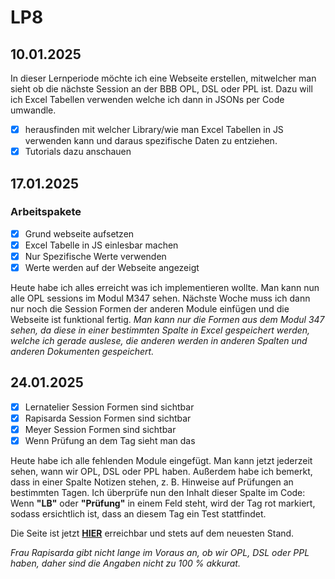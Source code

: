 # LP8
## 10.01.2025
In dieser Lernperiode möchte ich eine Webseite erstellen, mitwelcher man sieht ob die nächste Session an der BBB OPL, DSL oder PPL ist. Dazu will ich Excel Tabellen verwenden welche ich dann in JSONs per Code umwandle. 

- [X] herausfinden mit welcher Library/wie man Excel Tabellen in JS verwenden kann und daraus spezifische Daten zu entziehen.
- [X] Tutorials dazu anschauen
      
## 17.01.2025
### Arbeitspakete
- [X] Grund webseite aufsetzen
- [X] Excel Tabelle in JS einlesbar machen
- [X] Nur Spezifische Werte verwenden
- [X] Werte werden auf der Webseite angezeigt

Heute habe ich alles erreicht was ich implementieren wollte. Man kann nun alle OPL sessions im Modul M347 sehen. Nächste Woche muss ich dann nur noch die Session Formen der anderen Module einfügen und die Webseite ist funktional fertig.
*Man kann nur die Formen aus dem Modul 347 sehen, da diese in einer bestimmten Spalte in Excel gespeichert werden, welche ich gerade auslese, die anderen werden in anderen Spalten und anderen Dokumenten gespeichert.*

## 24.01.2025
- [X] Lernatelier Session Formen sind sichtbar
- [X] Rapisarda Session Formen sind sichtbar
- [X] Meyer Session Formen sind sichtbar
- [X] Wenn Prüfung an dem Tag sieht man das

Heute habe ich alle fehlenden Module eingefügt. Man kann jetzt jederzeit sehen, wann wir OPL, DSL oder PPL haben. Außerdem habe ich bemerkt, dass in einer Spalte Notizen stehen, z. B. Hinweise auf Prüfungen an bestimmten Tagen. Ich überprüfe nun den Inhalt dieser Spalte im Code: Wenn **"LB"** oder **"Prüfung"** in einem Feld steht, wird der Tag rot markiert, sodass ersichtlich ist, dass an diesem Tag ein Test stattfindet.  

Die Seite ist jetzt **[HIER](http://habenwirmorgenopl.info)** erreichbar und stets auf dem neuesten Stand.  

*Frau Rapisarda gibt nicht lange im Voraus an, ob wir OPL, DSL oder PPL haben, daher sind die Angaben nicht zu 100 % akkurat.*
